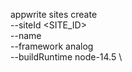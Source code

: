 appwrite sites create \
        --siteId <SITE_ID> \
        --name <NAME> \
        --framework analog \
        --buildRuntime node-14.5 \














